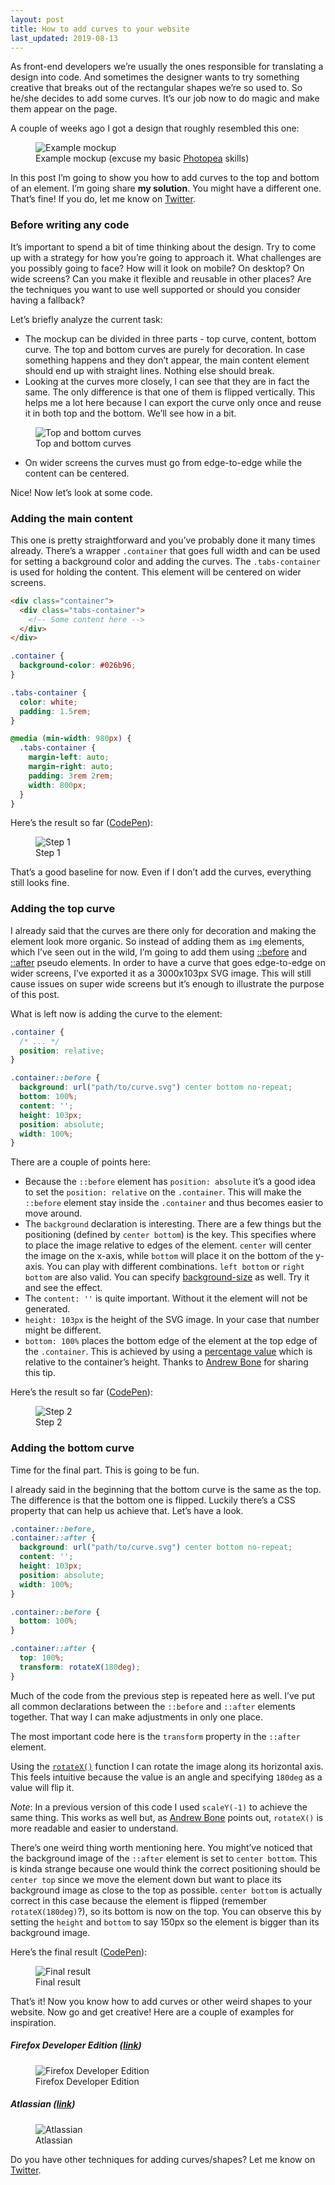 ```yaml
---
layout: post
title: How to add curves to your website
last_updated: 2019-08-13
---
```


As front-end developers we’re usually the ones responsible for translating a design into code. And sometimes the designer wants to try something creative  that breaks out of the rectangular shapes we’re so used to. So he/she decides to add some curves. It’s our job now to do magic and make them appear on the page.

A couple of weeks ago I got a design that roughly resembled this one:

<figure>
  <img src="/assets/img/2019/08/05/mockup.jpg" alt="Example mockup">
  <figcaption>Example mockup (excuse my basic <a href="https://www.photopea.com/" target="_blank">Photopea</a> skills)</figcaption>
</figure>

In this post I’m going to show you how to add curves to the top and bottom of an element. I’m going share **my solution**. You might have a different one. That’s fine! If you do, let me know on [Twitter](https://twitter.com/dzhavatushev).

### Before writing any code

It’s important to spend a bit of time thinking about the design. Try to come up with a strategy for how you’re going to approach it. What challenges are you possibly going to face? How will it look on mobile? On desktop? On wide screens? Can you make it flexible and reusable in other places? Are the techniques you want to use well supported or should you consider having a fallback?

Let’s briefly analyze the current task:

* The mockup can be divided in three parts - top curve, content, bottom curve. The top and bottom curves are purely for decoration. In case something happens and they don’t appear, the main content element should end up with straight lines. Nothing else should break.
* Looking at the curves more closely, I can see that they are in fact the same. The only difference is that one of them is flipped vertically. This helps me a lot here because I can export the curve only once and reuse it in both top and the bottom. We’ll see how in a bit.

<figure>
  <img src="/assets/img/2019/08/05/curves.jpg" alt="Top and bottom curves">
  <figcaption>Top and bottom curves</figcaption>
</figure>

* On wider screens the curves must go from edge-to-edge while the content can be centered.

Nice! Now let’s look at some code.

### Adding the main content

This one is pretty straightforward and you’ve probably done it many times already. There’s a wrapper `.container` that goes full width and can be used for setting a background color and adding the curves. The `.tabs-container` is used for holding the content. This element will be centered on wider screens.

```html
<div class="container">
  <div class="tabs-container">
    <!-- Some content here -->
  </div>
</div>
```

```css
.container {
  background-color: #026b96;
}

.tabs-container {
  color: white;
  padding: 1.5rem;
}

@media (min-width: 980px) {
  .tabs-container {
    margin-left: auto;
    margin-right: auto;
    padding: 3rem 2rem;
    width: 800px;
  }
}
```

Here’s the result so far ([CodePen](https://codepen.io/dzhavat/full/WVEJva)):

<figure>
  <img src="/assets/img/2019/08/05/step-1.jpg" alt="Step 1">
  <figcaption>Step 1</figcaption>
</figure>

That’s a good baseline for now. Even if I don’t add the curves, everything still looks fine.

### Adding the top curve

I already said that the curves are there only for decoration and making the element look more organic. So instead of adding them as `img` elements, which I’ve seen out in the wild, I’m going to add them using [::before](https://developer.mozilla.org/en-US/docs/Web/CSS/::before) and [::after](https://developer.mozilla.org/en-US/docs/Web/CSS/::after) pseudo elements. In order to have a curve that goes edge-to-edge on wider screens, I’ve exported it as a 3000x103px SVG image. This will still cause issues on super wide screens but it’s enough to illustrate the purpose of this post.

What is left now is adding the curve to the element:

```css
.container {
  /* ... */
  position: relative;
}

.container::before {
  background: url("path/to/curve.svg") center bottom no-repeat;
  bottom: 100%;
  content: '';
  height: 103px;
  position: absolute;
  width: 100%;
}

```

There are a couple of points here:

* Because the `::before` element has `position: absolute` it’s a good idea to set the `position: relative` on the `.container`. This will make the `::before` element stay inside the `.container` and thus becomes easier to move around.
* The `background` declaration is interesting. There are a few things but the positioning (defined by `center bottom`) is the key. This specifies where to place the image relative to edges of the element. `center` will center the image on the x-axis, while `bottom` will place it on the bottom of the y-axis. You can play with different combinations. `left bottom` or `right bottom` are also valid. You can specify [background-size](https://developer.mozilla.org/en-US/docs/Web/CSS/background-size) as well. Try it and see the effect.
* The `content: ''` is quite important. Without it the element will not be generated.
* `height: 103px` is the height of the SVG image. In your case that number might be different.
* `bottom: 100%` places the bottom edge of the element at the top edge of the `.container`. This is achieved by using a [percentage value](https://developer.mozilla.org/en-US/docs/Web/CSS/bottom#Values) which is relative to the container’s height. Thanks to [Andrew Bone](https://dev.to/link2twenty/comment/dn6f) for sharing this tip.

Here’s the result so far ([CodePen](https://codepen.io/dzhavat/full/NQarrp)):

<figure>
  <img src="/assets/img/2019/08/05/step-2.jpg" alt="Step 2">
  <figcaption>Step 2</figcaption>
</figure>

### Adding the bottom curve

Time for the final part. This is going to be fun.

I already said in the beginning that the bottom curve is the same as the top. The difference is that the bottom one is flipped. Luckily there’s a CSS property that can help us achieve that. Let’s have a look.

```css
.container::before,
.container::after {
  background: url("path/to/curve.svg") center bottom no-repeat;
  content: '';
  height: 103px;
  position: absolute;
  width: 100%;
}

.container::before {
  bottom: 100%;
}

.container::after {
  top: 100%;
  transform: rotateX(180deg);
}
```

Much of the code from the previous step is repeated here as well. I’ve put all common declarations between the `::before` and `::after` elements together. That way I can make adjustments in only one place.

The most important code here is the `transform` property in the `::after` element.

Using the [`rotateX()`](https://developer.mozilla.org/en-US/docs/Web/CSS/transform-function/rotateX) function I can rotate the image along its horizontal axis. This feels intuitive because the value is an angle and specifying `180deg` as a value will flip it.

*Note*: In a previous version of this code I used `scaleY(-1)` to achieve the same thing. This works as well but, as [Andrew Bone](https://dev.to/link2twenty/comment/dn6f) points out, `rotateX()` is more readable and easier to understand.

There’s one weird thing worth mentioning here. You might’ve noticed that the background image of the `::after` element is set to `center bottom`. This is kinda strange because one would think the correct positioning should be `center top` since we move the element down but want to place its background image as close to the top as possible. `center bottom` is actually correct in this case because the element is flipped (remember `rotateX(180deg)`?), so its bottom is now on the top. You can observe this by setting the `height` and `bottom` to say 150px so the element is bigger than its background image.

Here’s the final result ([CodePen](https://codepen.io/dzhavat/full/jgGrgv)):

<figure>
  <img src="/assets/img/2019/08/05/step-3.jpg" alt="Final result">
  <figcaption>Final result</figcaption>
</figure>

That’s it! Now you know how to add curves or other weird shapes to your website. Now go and get creative! Here are a couple of examples for inspiration.

##### Firefox Developer Edition ([link](https://www.mozilla.org/en-US/firefox/developer/))

<figure>
  <img src="/assets/img/2019/08/05/firefox-dev-edition-curve.jpg" alt="Firefox Developer Edition">
  <figcaption>Firefox Developer Edition</figcaption>
</figure>

##### Atlassian ([link](https://www.atlassian.com/))

<figure>
  <img src="/assets/img/2019/08/05/atlassian-curve.jpg" alt="Atlassian">  
  <figcaption>Atlassian</figcaption>
</figure>

Do you have other techniques for adding curves/shapes? Let me know on [Twitter](https://twitter.com/dzhavatushev).
